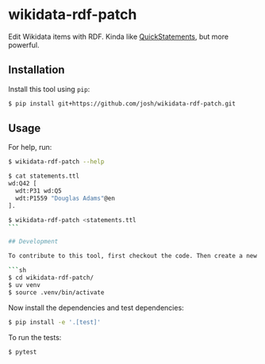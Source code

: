 # wikidata-rdf-patch

Edit Wikidata items with RDF. Kinda like [QuickStatements](https://quickstatements.toolforge.org/#/), but more powerful.

## Installation

Install this tool using `pip`:

```sh
$ pip install git+https://github.com/josh/wikidata-rdf-patch.git
```

## Usage

For help, run:

```sh
$ wikidata-rdf-patch --help
```

````sh
$ cat statements.ttl
wd:Q42 [
  wdt:P31 wd:Q5
  wdt:P1559 "Douglas Adams"@en
].

$ wikidata-rdf-patch <statements.ttl
```

## Development

To contribute to this tool, first checkout the code. Then create a new virtual environment:

```sh
$ cd wikidata-rdf-patch/
$ uv venv
$ source .venv/bin/activate
````

Now install the dependencies and test dependencies:

```bash
$ pip install -e '.[test]'
```

To run the tests:

```sh
$ pytest
```
